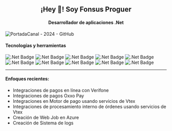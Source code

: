 <div align="center">
<h2> ¡Hey 👋! Soy Fonsus Proguer </h2>
<h4> Desarrollador de aplicaciones .Net </h4>
</div>

![PortadaCanal - 2024 - GitHub](https://github.com/FonsusProguer/FonsusProguer/assets/68525287/e6332719-5327-4b37-a93f-9e708304b0ee)


#### Tecnologías y herramientas
![.Net Badge](https://badgen.net/badge/color/C%23%20.Net/purple?label=)
![.Net Badge](https://badgen.net/badge/color/Angular/red?label=)
![.Net Badge](https://badgen.net/badge/color/Sql%20Server/gray?label=)
![.Net Badge](https://badgen.net/badge/color/Visual%20Studio%20Code/blue?label=)
![.Net Badge](https://badgen.net/badge/color/Blazor/purple?label=)
![.Net Badge](https://badgen.net/badge/color/Azure/blue?label=)
![.Net Badge](https://badgen.net/badge/color/Javascript/yellow?label=)
![.Net Badge](https://badgen.net/badge/color/Git/orange?label=)
![.Net Badge](https://badgen.net/badge/color/php/purple?label=)
![.Net Badge](https://badgen.net/badge/color/Postman/orange?label=)


***
#### Enfoques recientes:
- Integraciones de pagos en línea con Verifone
- Integraciones de pagos Oxxo Pay
- Integraciones en Motor de pago usando servicios de Vtex
- Integraciones de procesamiento interno de órdenes usando servicios de Vtex
- Creación de Web Job en Azure
- Creación de Sistema de logs

<!--
**FonsusProguer/FonsusProguer** is a ✨ _special_ ✨ repository because its `README.md` (this file) appears on your GitHub profile.

Here are some ideas to get you started:

- 🔭 I’m currently working on ...
- 🌱 I’m currently learning ...
- 👯 I’m looking to collaborate on ...
- 🤔 I’m looking for help with ...
- 💬 Ask me about ...
- 📫 How to reach me: ...
- 😄 Pronouns: ...
- ⚡ Fun fact: ...
-->

